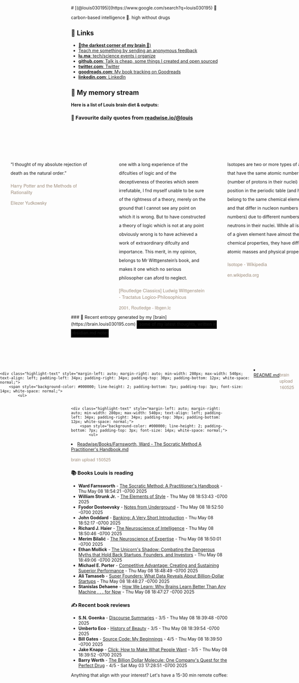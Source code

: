 <link rel="shortcut icon" href="/favicon.ico">
# [(@louis030195)](https://www.google.com/search?q=louis030195) 🤔

carbon-based intelligence 🐒. high without drugs

## 🔗 Links

- [**🌚the darkest corner of my brain 🧠**)](https://brain.louis030195.com)
- [Teach me something by sending an anonymous feedback](https://www.admonymous.co/louis030195)
- [**lu.ma**: tech/science events i organize](https://lu.ma/u/louis030195/events?past=1)
- [**github.com**: Talk is cheap, some things I created and open sourced](https://github.com/louis030195)
- [**twitter.com**: Twitter](https://twitter.com/@louis030195)
- [**goodreads.com**: My book tracking on Goodreads](https://www.goodreads.com/user/show/103091881-louis-beaumont)
- [**linkedin.com**: LinkedIn](https://www.linkedin.com/in/louis030195)

## 🌊 My memory stream

**Here is a list of Louis brain diet & outputs:**

### 👋 Favourite daily quotes from [readwise.io/@louis](https://readwise.io/@louis)
<div class="some-highlights" style="display: flex;
  margin-left: -50vw;
  left: 50%;
  overflow-x: scroll;
  width: 100vw;
  position: relative; margin-top: 6rem;">
<div class="highlight-text" style="margin-left: auto; margin-right: auto; min-width: 280px; max-width: 540px; text-align: left; padding-left: 34px; padding-right: 34px; padding-top: 30px; padding-bottom: 12px; white-space: normal;">
<span style="background-color: transparent; line-height: 2; padding-bottom: 7px; padding-top: 3px; font-size: 14px; white-space: normal;">
          “I thought of my absolute rejection of death as the natural order.”
        </span>
<div style="font-family: Helvetica, Arial, sans-serif;">
<div style='font-size: 14px; margin-bottom: 0; margin-top: 10px; font-family: "Raleway", "HelveticaNeue", "Helvetica Neue", Helvetica, Arial, sans-serif; white-space: normal; font-display: swap;'>
<p style="margin-bottom: 0; font-size: 15px; margin-bottom: 2px; color: #9f8e7d">Harry Potter and the Methods of Rationality</p>
<p style="margin-bottom: 0; color: #9f8e7d">Eliezer Yudkowsky</p>
</div>
</div>
</div>
<div class="highlight-text" style="margin-left: auto; margin-right: auto; min-width: 280px; max-width: 540px; text-align: left; padding-left: 34px; padding-right: 34px; padding-top: 30px; padding-bottom: 12px; white-space: normal;">
<span style="background-color: transparent; line-height: 2; padding-bottom: 7px; padding-top: 3px; font-size: 14px; white-space: normal;">
          one with a long experience of the difculties of logic and of the deceptiveness of theories which seem irrefutable, I fnd myself unable to be sure of the rightness of a theory, merely on the ground that I cannot see any point on which it is wrong. But to have constructed a theory of logic which is not at any point obviously wrong is to have achieved a work of extraordinary difculty and importance. This merit, in my opinion, belongs to Mr Wittgenstein’s book, and makes it one which no serious philosopher can aford to neglect.
        </span>
<div style="font-family: Helvetica, Arial, sans-serif;">
<div style='font-size: 14px; margin-bottom: 0; margin-top: 10px; font-family: "Raleway", "HelveticaNeue", "Helvetica Neue", Helvetica, Arial, sans-serif; white-space: normal; font-display: swap;'>
<p style="margin-bottom: 0; font-size: 15px; margin-bottom: 2px; color: #9f8e7d">[Routledge Classics] Ludwig Wittgenstein - Tractatus Logico-Philosophicus</p>
<p style="margin-bottom: 0; color: #9f8e7d">2001, Routledge - libgen.lc</p>
</div>
</div>
</div>
<div class="highlight-text" style="margin-left: auto; margin-right: auto; min-width: 280px; max-width: 540px; text-align: left; padding-left: 34px; padding-right: 34px; padding-top: 30px; padding-bottom: 12px; white-space: normal;">
<span style="background-color: transparent; line-height: 2; padding-bottom: 7px; padding-top: 3px; font-size: 14px; white-space: normal;">
          Isotopes are two or more types of atoms that have the same atomic number (number of protons in their nuclei) and position in the periodic table (and hence belong to the same chemical element), and that differ in nucleon numbers (mass numbers) due to different numbers of neutrons in their nuclei. While all isotopes of a given element have almost the same chemical properties, they have different atomic masses and physical properties.
        </span>
<div style="font-family: Helvetica, Arial, sans-serif;">
<div style='font-size: 14px; margin-bottom: 0; margin-top: 10px; font-family: "Raleway", "HelveticaNeue", "Helvetica Neue", Helvetica, Arial, sans-serif; white-space: normal; font-display: swap;'>
<p style="margin-bottom: 0; font-size: 15px; margin-bottom: 2px; color: #9f8e7d">Isotope - Wikipedia</p>
<p style="margin-bottom: 0; color: #9f8e7d">en.wikipedia.org</p>
</div>
</div>
</div>
</div>
### 🧠 Recent entropy generated by my [brain](https://brain.louis030195.com)
<span style="background-color: #000000; line-height: 2; padding-bottom: 7px; padding-top: 3px; font-size: 14px; white-space: normal;">
    ℹ️ some of my latest thoughts, written in obsidian.md notes
</span>
<div class="some-highlights" style="display: flex;
    margin-left: -50vw;
    left: 50%;
    overflow-x: scroll;
    width: 100vw;
    position: relative; margin-top: 6rem;">
    
    <div class="highlight-text" style="margin-left: auto; margin-right: auto; min-width: 280px; max-width: 540px; text-align: left; padding-left: 34px; padding-right: 34px; padding-top: 30px; padding-bottom: 12px; white-space: normal;">
        <span style="background-color: #000000; line-height: 2; padding-bottom: 7px; padding-top: 3px; font-size: 14px; white-space: normal;">
            <ul>
<li><a href="https://brain.louis030195.com/README.md">README.md</a></li>
            </ul>
        </span>
        <div style="font-family: Helvetica, Arial, sans-serif;">
            <div style='font-size: 14px; margin-bottom: 0; margin-top: 10px; font-family: "Raleway", "HelveticaNeue", "Helvetica Neue", Helvetica, Arial, sans-serif; white-space: normal; font-display: swap;'>
                <p style="margin-bottom: 0; color: #9f8e7d">brain upload 160525</p>
            </div>
        </div>
    </div>
    

    <div class="highlight-text" style="margin-left: auto; margin-right: auto; min-width: 280px; max-width: 540px; text-align: left; padding-left: 34px; padding-right: 34px; padding-top: 30px; padding-bottom: 12px; white-space: normal;">
        <span style="background-color: #000000; line-height: 2; padding-bottom: 7px; padding-top: 3px; font-size: 14px; white-space: normal;">
            <ul>
<li><a href="https://brain.louis030195.com/Readwise/Books/Farnsworth%2C%20Ward%20-%20The%20Socratic%20Method%20A%20Practitioner%27s%20Handbook.md">Readwise/Books/Farnsworth, Ward - The Socratic Method A Practitioner's Handbook.md</a></li>
            </ul>
        </span>
        <div style="font-family: Helvetica, Arial, sans-serif;">
            <div style='font-size: 14px; margin-bottom: 0; margin-top: 10px; font-family: "Raleway", "HelveticaNeue", "Helvetica Neue", Helvetica, Arial, sans-serif; white-space: normal; font-display: swap;'>
                <p style="margin-bottom: 0; color: #9f8e7d">brain upload 150525</p>
            </div>
        </div>
    </div>
    
</div>


### 📚 Books Louis is reading

-   **Ward Farnsworth**  - [The Socratic Method: A Practitioner&#39;s Handbook](https://www.goodreads.com/book/show/57185177-the-socratic-method) - Thu May 08 18:54:21 -0700 2025
-   **William Strunk Jr.**  - [The Elements of Style](https://www.goodreads.com/book/show/33514.The_Elements_of_Style) - Thu May 08 18:53:43 -0700 2025
-   **Fyodor Dostoevsky**  - [Notes from Underground](https://www.goodreads.com/book/show/49455.Notes_from_Underground) - Thu May 08 18:52:50 -0700 2025
-   **John      Goddard**  - [Banking: A Very Short Introduction](https://www.goodreads.com/book/show/26262657-banking) - Thu May 08 18:52:17 -0700 2025
-   **Richard J. Haier**  - [The Neuroscience of Intelligence](https://www.goodreads.com/book/show/22480600-the-neuroscience-of-intelligence) - Thu May 08 18:50:46 -0700 2025
-   **Merim Bilalić**  - [The Neuroscience of Expertise](https://www.goodreads.com/book/show/35920358-the-neuroscience-of-expertise) - Thu May 08 18:50:01 -0700 2025
-   **Ethan Mollick**  - [The Unicorn&#39;s Shadow: Combating the Dangerous Myths that Hold Back Startups, Founders, and Investors](https://www.goodreads.com/book/show/53453640-the-unicorn-s-shadow) - Thu May 08 18:49:06 -0700 2025
-   **Michael E. Porter**  - [Competitive Advantage: Creating and Sustaining Superior Performance](https://www.goodreads.com/book/show/134776.Competitive_Advantage) - Thu May 08 18:48:49 -0700 2025
-   **Ali Tamaseb**  - [Super Founders: What Data Reveals About Billion-Dollar Startups](https://www.goodreads.com/book/show/55277918-super-founders) - Thu May 08 18:48:27 -0700 2025
-   **Stanislas Dehaene**  - [How We Learn: Why Brains Learn Better Than Any Machine . . . for Now](https://www.goodreads.com/book/show/46064083-how-we-learn) - Thu May 08 18:47:27 -0700 2025

### ✍ Recent book reviews

-   **S.N. Goenka**  - [Discourse Summaries](https://www.goodreads.com/book/show/1263497.Discourse_Summaries) - 3/5 - Thu May 08 18:39:48 -0700 2025
-   **Umberto Eco**  - [History of Beauty](https://www.goodreads.com/book/show/10505.History_of_Beauty) - 3/5 - Thu May 08 18:39:54 -0700 2025
-   **Bill  Gates**  - [Source Code: My Beginnings](https://www.goodreads.com/book/show/213034913-source-code) - 4/5 - Thu May 08 18:39:50 -0700 2025
-   **Jake Knapp**  - [Click: How to Make What People Want](https://www.goodreads.com/book/show/214151403-click) - 3/5 - Thu May 08 18:39:52 -0700 2025
-   **Barry Werth**  - [The Billion Dollar Molecule: One Company&#39;s Quest for the Perfect Drug](https://www.goodreads.com/book/show/38065.The_Billion_Dollar_Molecule) - 4/5 - Sat May 03 17:28:51 -0700 2025

Anything that align with your interest? Let's have a 15-30 min remote coffee:


<div style="width:100%;height:100%;overflow:scroll" id="my-cal-inline"></div>
<script type="text/javascript">
  (function (C, A, L) { let p = function (a, ar) { a.q.push(ar); }; let d = C.document; C.Cal = C.Cal || function () { let cal = C.Cal; let ar = arguments; if (!cal.loaded) { cal.ns = {}; cal.q = cal.q || []; d.head.appendChild(d.createElement("script")).src = A; cal.loaded = true; } if (ar[0] === L) { const api = function () { p(api, arguments); }; const namespace = ar[1]; api.q = api.q || []; typeof namespace === "string" ? (cal.ns[namespace] = api) && p(api, ar) : p(cal, ar); return; } p(cal, ar); }; })(window, "https://app.cal.com/embed/embed.js", "init");
Cal("init", "cof", {origin:"https://cal.com"});

  Cal.ns.cof("inline", {
	elementOrSelector:"#my-cal-inline",
	calLink: "louis030195/cof",
	layout: "month_view"
  });
  
  Cal.ns.cof("ui", {"styles":{"branding":{"brandColor":"#000000"}},"hideEventTypeDetails":false,"layout":"month_view"});
  </script>
  
